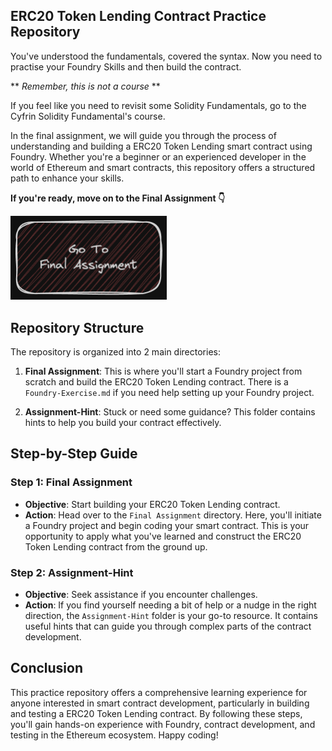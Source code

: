 ## ERC20 Token Lending Contract Practice Repository
You've understood the fundamentals, covered the syntax. 
Now you need to practise your Foundry Skills and then build the contract.

** *Remember, this is not a course* **

If you feel like you need to revisit some Solidity Fundamentals, go to the Cyfrin Solidity Fundamental's course.

In the final assignment, we will guide you through the process of understanding and building a ERC20 Token Lending smart contract using Foundry. 
Whether you're a beginner or an experienced developer in the world of Ethereum and smart contracts, this repository offers a structured path to enhance your skills.

<!-- **First we focus on exercises in Foundry(CLICK BELOW TO START)**

[<img alt="foundry exercise" width="250px" src="../../images/foundryExercise.png" />](./Foundry-Exercise/README.md) -->

**If you're ready, move on to the Final Assignment 👇**

[<img alt="final assignment" width="250px" src="../../images/finalAssignment.png" />](./Final-Assignment/Readme.md)


## Repository Structure
<!-- ![Contracts Structure](contracts.png "Contracts Structure") -->

The repository is organized into 2 main directories:

1. **Final Assignment**: This is where you'll start a Foundry project from scratch and build the ERC20 Token Lending contract. There is a `Foundry-Exercise.md` if you need help setting up your Foundry project.

2. **Assignment-Hint**: Stuck or need some guidance? This folder contains hints to help you build your contract effectively.


## Step-by-Step Guide
### Step 1: Final Assignment
- **Objective**: Start building your ERC20 Token Lending contract.
- **Action**: Head over to the `Final Assignment` directory. Here, you'll initiate a Foundry project and begin coding your smart contract. This is your opportunity to apply what you've learned and construct the ERC20 Token Lending contract from the ground up.

### Step 2: Assignment-Hint
- **Objective**: Seek assistance if you encounter challenges.
- **Action**: If you find yourself needing a bit of help or a nudge in the right direction, the `Assignment-Hint` folder is your go-to resource. It contains useful hints that can guide you through complex parts of the contract development.

## Conclusion

This practice repository offers a comprehensive learning experience for anyone interested in smart contract development, particularly in building and testing a ERC20 Token Lending contract. By following these steps, you'll gain hands-on experience with Foundry, contract development, and testing in the Ethereum ecosystem. Happy coding!